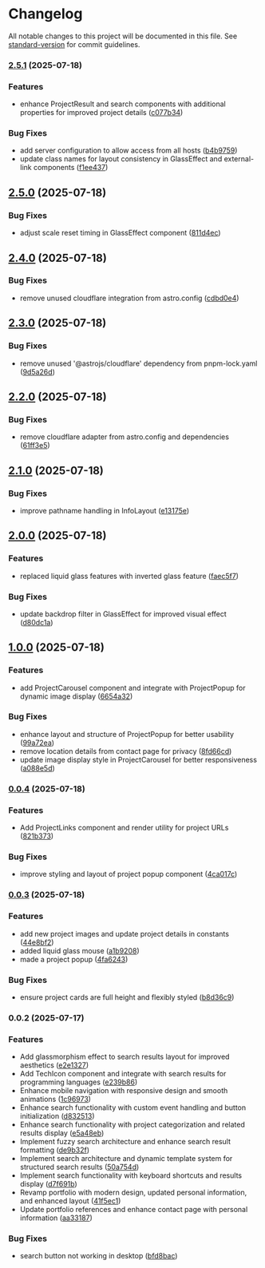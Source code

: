 # Changelog

All notable changes to this project will be documented in this file. See [standard-version](https://github.com/conventional-changelog/standard-version) for commit guidelines.

### [2.5.1](https://github.com-evod/EV-OD/portfilio_v1/compare/v2.5.0...v2.5.1) (2025-07-18)


### Features

* enhance ProjectResult and search components with additional properties for improved project details ([c077b34](https://github.com-evod/EV-OD/portfilio_v1/commit/c077b34b3cd625a851278ce8d6efa0f1ff9f62c4))


### Bug Fixes

* add server configuration to allow access from all hosts ([b4b9759](https://github.com-evod/EV-OD/portfilio_v1/commit/b4b9759011e858f97193e174de28f481b414bfba))
* update class names for layout consistency in GlassEffect and external-link components ([f1ee437](https://github.com-evod/EV-OD/portfilio_v1/commit/f1ee43707131046c2d930fd7602e627b2355a315))

## [2.5.0](https://github.com-evod/EV-OD/portfilio_v1/compare/v2.4.0...v2.5.0) (2025-07-18)


### Bug Fixes

* adjust scale reset timing in GlassEffect component ([811d4ec](https://github.com-evod/EV-OD/portfilio_v1/commit/811d4ec5972cc6d2457e0d2d86d06db2dc7a0cd6))

## [2.4.0](https://github.com-evod/EV-OD/portfilio_v1/compare/v2.3.0...v2.4.0) (2025-07-18)


### Bug Fixes

* remove unused cloudflare integration from astro.config ([cdbd0e4](https://github.com-evod/EV-OD/portfilio_v1/commit/cdbd0e44e79111f8d2c529bc6a87fe7e3400f9b3))

## [2.3.0](https://github.com-evod/EV-OD/portfilio_v1/compare/v2.2.0...v2.3.0) (2025-07-18)


### Bug Fixes

* remove unused '@astrojs/cloudflare' dependency from pnpm-lock.yaml ([9d5a26d](https://github.com-evod/EV-OD/portfilio_v1/commit/9d5a26d3d90a1277c5a730b3ec94b7d4f6291171))

## [2.2.0](https://github.com-evod/EV-OD/portfilio_v1/compare/v2.1.0...v2.2.0) (2025-07-18)


### Bug Fixes

* remove cloudflare adapter from astro.config and dependencies ([61ff3e5](https://github.com-evod/EV-OD/portfilio_v1/commit/61ff3e5435a31d05a8be778b408a6bf2cadb3df2))

## [2.1.0](https://github.com-evod/EV-OD/portfilio_v1/compare/v2.0.0...v2.1.0) (2025-07-18)


### Bug Fixes

* improve pathname handling in InfoLayout ([e13175e](https://github.com-evod/EV-OD/portfilio_v1/commit/e13175e927109062d35815d616d9d8b7c9531ae8))

## [2.0.0](https://github.com-evod/EV-OD/portfilio_v1/compare/v1.0.0...v2.0.0) (2025-07-18)


### Features

* replaced liquid glass features with inverted glass feature ([faec5f7](https://github.com-evod/EV-OD/portfilio_v1/commit/faec5f744665d3b93b3807fa12e751f8ed2f2aec))


### Bug Fixes

* update backdrop filter in GlassEffect for improved visual effect ([d80dc1a](https://github.com-evod/EV-OD/portfilio_v1/commit/d80dc1a4825256252561ae30e4efc957bc1fb2f8))

## [1.0.0](https://github.com-evod/EV-OD/portfilio_v1/compare/v0.0.4...v1.0.0) (2025-07-18)


### Features

* add ProjectCarousel component and integrate with ProjectPopup for dynamic image display ([6654a32](https://github.com-evod/EV-OD/portfilio_v1/commit/6654a32642d2ff8977cd0e2b0a09c6275be98a64))


### Bug Fixes

* enhance layout and structure of ProjectPopup for better usability ([99a72ea](https://github.com-evod/EV-OD/portfilio_v1/commit/99a72ead0906670161b163827c97efd0fb3c2f41))
* remove location details from contact page for privacy ([8fd66cd](https://github.com-evod/EV-OD/portfilio_v1/commit/8fd66cd6edae1e6d312e58fbd168e7c7571dbd19))
* update image display style in ProjectCarousel for better responsiveness ([a088e5d](https://github.com-evod/EV-OD/portfilio_v1/commit/a088e5d8a7e409f0b53116efc761704e479decf0))

### [0.0.4](https://github.com-evod/EV-OD/portfilio_v1/compare/v0.0.3...v0.0.4) (2025-07-18)


### Features

* Add ProjectLinks component and render utility for project URLs ([821b373](https://github.com-evod/EV-OD/portfilio_v1/commit/821b3730df5163e204c47ed385b942e1dbb3fe7c))


### Bug Fixes

* improve styling and layout of project popup component ([4ca017c](https://github.com-evod/EV-OD/portfilio_v1/commit/4ca017cf20790141bfea48314811eabf6d940866))

### [0.0.3](https://github.com-evod/EV-OD/portfilio_v1/compare/v0.0.2...v0.0.3) (2025-07-18)


### Features

* add new project images and update project details in constants ([44e8bf2](https://github.com-evod/EV-OD/portfilio_v1/commit/44e8bf2a08afd1279336e179c41ad2eb69dfb609))
* added liquid glass mouse ([a1b9208](https://github.com-evod/EV-OD/portfilio_v1/commit/a1b92084a53c789e361d6c88d03d29ea5b100859))
* made a project popup ([4fa6243](https://github.com-evod/EV-OD/portfilio_v1/commit/4fa6243d37710de74c267eda2667fc0b75523574))


### Bug Fixes

* ensure project cards are full height and flexibly styled ([b8d36c9](https://github.com-evod/EV-OD/portfilio_v1/commit/b8d36c93c8a9d74465f5073b0dc94dfe9fdd2f7f))

### 0.0.2 (2025-07-17)


### Features

* Add glassmorphism effect to search results layout for improved aesthetics ([e2e1327](https://github.com-evod/EV-OD/portfilio_v1/commit/e2e132717f55ed2f19826006963329f0aebbd0e6))
* Add TechIcon component and integrate with search results for programming languages ([e239b86](https://github.com-evod/EV-OD/portfilio_v1/commit/e239b86c3e5e14371dde31805cd98618293f5311))
* Enhance mobile navigation with responsive design and smooth animations ([1c96973](https://github.com-evod/EV-OD/portfilio_v1/commit/1c96973412b11634379cef7779934306a5424252))
* Enhance search functionality with custom event handling and button initialization ([d832513](https://github.com-evod/EV-OD/portfilio_v1/commit/d832513207f1c5e9033b1d8896135c393ac24519))
* Enhance search functionality with project categorization and related results display ([e5a48eb](https://github.com-evod/EV-OD/portfilio_v1/commit/e5a48eb59409c2028ad897a336a73c8f0f6cc6d7))
* Implement fuzzy search architecture and enhance search result formatting ([de9b32f](https://github.com-evod/EV-OD/portfilio_v1/commit/de9b32fec706f2fffe4449c32588815da4d8658a))
* Implement search architecture and dynamic template system for structured search results ([50a754d](https://github.com-evod/EV-OD/portfilio_v1/commit/50a754db76641a61526a7b9cb6feb869a5772e8f))
* Implement search functionality with keyboard shortcuts and results display ([d7f691b](https://github.com-evod/EV-OD/portfilio_v1/commit/d7f691b370e552585ade360ce0fe2d742bd6bf21))
* Revamp portfolio with modern design, updated personal information, and enhanced layout ([41f5ec1](https://github.com-evod/EV-OD/portfilio_v1/commit/41f5ec1744183fb741b9da4f255d5ac595a7088a))
* Update portfolio references and enhance contact page with personal information ([aa33187](https://github.com-evod/EV-OD/portfilio_v1/commit/aa33187c9c6633025a0f4c94fd6f45bfbc8756bf))


### Bug Fixes

* search button not working in desktop ([bfd8bac](https://github.com-evod/EV-OD/portfilio_v1/commit/bfd8bac158bb5d113cf3b13a6003b27819b58c4b))
